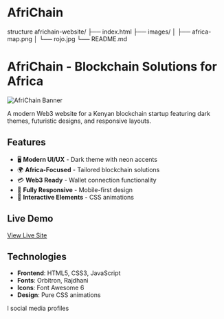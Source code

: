 # AfriChain
structure
africhain-website/
├── index.html
├── images/
│   ├── africa-map.png
│   └── rojo.jpg
└── README.md
# AfriChain - Blockchain Solutions for Africa

![AfriChain Banner](https://via.placeholder.com/1200x400/0a0a12/6e44ff?text=AfriChain+Blockchain+Solutions)

A modern Web3 website for a Kenyan blockchain startup featuring dark themes, futuristic designs, and responsive layouts.

## Features
- 🖥️ **Modern UI/UX** - Dark theme with neon accents
- 🌍 **Africa-Focused** - Tailored blockchain solutions
- 💳 **Web3 Ready** - Wallet connection functionality
- 📱 **Fully Responsive** - Mobile-first design
- 🚀 **Interactive Elements** - CSS animations

## Live Demo
[View Live Site](https://africhain.netlify.app)

## Technologies
- **Frontend**: HTML5, CSS3, JavaScript
- **Fonts**: Orbitron, Rajdhani
- **Icons**: Font Awesome 6
- **Design**: Pure CSS animations

l social media profiles
